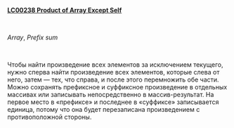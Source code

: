 <p>
<b>
<a href="https://leetcode.com/problems/product-of-array-except-self/" style="font-weight: bold;">
LC00238 Product of Array Except Self
</a>
</b>
</p>
​
<p>
<i>Array</i>, <i>Prefix sum</i>
</p>
​
<p>
Чтобы найти произведение всех элементов за исключением текущего, нужно сперва найти произведение всех элементов, которые слева от него, затем — тех, что справа, и после этого перемножить обе части. Можно сохранять префиксное и суффиксное произведение в отдельных массивах или записывать непосредственно в массив-результат. На первое место в «префиксе» и последнее в «суффиксе» записывается единица, потому что она будет перезаписана произведением с противоположной стороны.
</p>
​